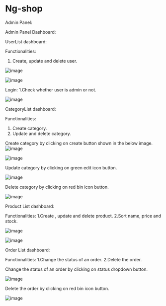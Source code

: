 # Ng-shop


Admin Panel:

Admin Panel Dashboard:



UserList dashboard:

Functionalities:
1. Create, update and delete user.

![image](https://user-images.githubusercontent.com/96568158/187458620-66c1c587-fa7c-4d7b-85ca-f369d80c21b7.png)


![image](https://user-images.githubusercontent.com/96568158/187459303-3b39129b-2def-4bac-9afc-1102715b7ea3.png)


Login:
1.Check whether user is admin or not.

![image](https://user-images.githubusercontent.com/96568158/187464835-64808657-1e1d-48fe-9d3c-e325e6f9d681.png)


CategoryList dashboard:

Functionalities:
1. Create category.
2. Update and delete category.

Create category by clicking on create button shown in the below image.
![image](https://user-images.githubusercontent.com/96568158/187452281-0c1f1b95-ee6a-407d-9e15-e1e43d44510b.png)


![image](https://user-images.githubusercontent.com/96568158/187452570-0c2ecb22-4fa8-4125-b21b-1fe74a995494.png)


Update category by clicking on green edit icon button.

![image](https://user-images.githubusercontent.com/96568158/187452931-320f6177-3e53-4d22-b865-f24992949400.png)

Delete category by clicking on red bin icon button.

![image](https://user-images.githubusercontent.com/96568158/187453246-8f5ed4ab-24fc-433f-8337-6b88a925bfc3.png)

Product List dashboard:

Functionalities:
1.Create , update and delete product.
2.Sort name, price and stock.

![image](https://user-images.githubusercontent.com/96568158/187460313-bb961f52-e14b-4e74-8a31-433fea60b319.png)

![image](https://user-images.githubusercontent.com/96568158/187460647-4b179de6-85f6-4579-899f-b1d6a3e1b736.png)




Order List dashboard:

Functionalities:
1.Change the status of an order.
2.Delete the order.



Change the status of an order by clicking on status dropdown button.

![image](https://user-images.githubusercontent.com/96568158/187456154-89dbd402-dfb6-4d5f-876f-6c4c33d5d645.png)


Delete the order by clicking on red bin icon button.

![image](https://user-images.githubusercontent.com/96568158/187456681-95b70cf3-b889-4aa9-8752-3c8ac5dfd25b.png)










